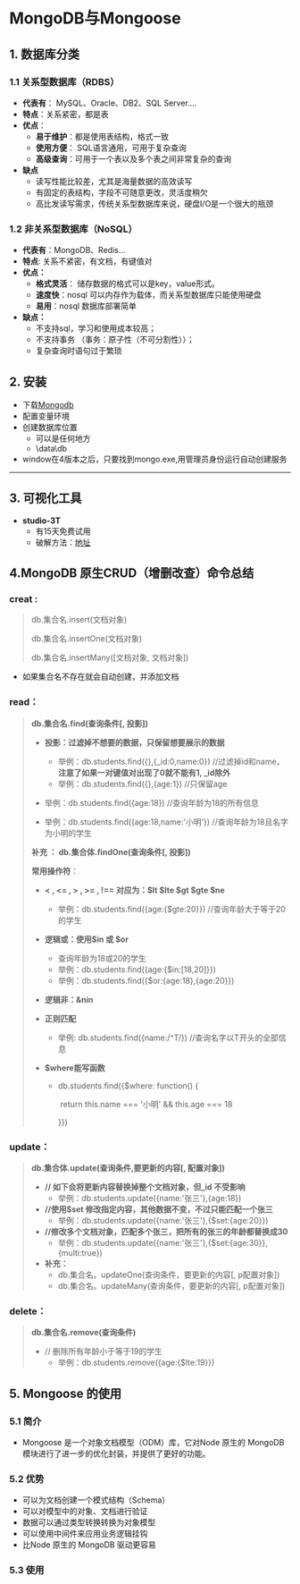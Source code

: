 # MongoDB与Mongoose

## 1. 数据库分类

### 1.1 关系型数据库（RDBS）

- **代表有**： MySQL、Oracle、DB2、SQL Server....
- **特点**：关系紧密，都是表
- **优点**：
  - **易于维护**：都是使用表结构，格式一致
  - **使用方便**： SQL语言通用，可用于复杂查询
  - **高级查询**：可用于一个表以及多个表之间非常复杂的查询
- **缺点**
  - 读写性能比较差，尤其是海量数据的高效读写
  - 有固定的表结构，字段不可随意更改，灵活度稍欠
  - 高比发读写需求，传统关系型数据库来说，硬盘I/O是一个很大的瓶颈

### 1.2 非关系型数据库（NoSQL）

- **代表有**：MongoDB、Redis...
- **特点**: 关系不紧密，有文档，有键值对
- **优点：**
  - **格式灵活**： 储存数据的格式可以是key，value形式。
  - **速度快**：nosql 可以内存作为载体，而关系型数据库只能使用硬盘
  - **易用**：nosql 数据库部署简单
- **缺点：**
  - 不支持sql，学习和使用成本较高；
  - 不支持事务 （事务：原子性（不可分割性））；
  - 复杂查询时语句过于繁琐

## 2. 安装

- 下载[Mongodb](https://www.mongodb.com/download-center/community)
- 配置变量环境
- 创建数据库位置
  - 可以是任何地方
  - \data\db
- window在4版本之后，只要找到mongo.exe,用管理员身份运行自动创建服务

---

## 3. 可视化工具

- **studio-3T**
  - 有15天免费试用
  - 破解方法：[地址](https://www.jianshu.com/p/7257f15e2620?utm_campaign=maleskine&utm_content=note&utm_medium=seo_notes)

## 4.MongoDB 原生CRUD（增删改查）命令总结

### creat :

> db.集合名.insert(文档对象)
>
> db.集合名.insertOne(文档对象)
>
> db.集合名.insertMany([文档对象, 文档对象])

- 如果集合名不存在就会自动创建，并添加文档

### read：

> **db.集合名.find(查询条件[, 投影])**
>
> - **投影：过滤掉不想要的数据，只保留想要展示的数据**
>   - 举例：db.students.find({},{_id:0,name:0}) //过滤掉id和name，**注意了如果一对键值对出现了0就不能有1, _id除外**
>   - 举例：db.students.find({},{age:1}) //只保留age
>
> - 举例：db.students.find({age:18}) //查询年龄为18的所有信息
> - 举例：db.students.find({age:18,name:'小明'}) //查询年龄为18且名字为小明的学生
>
> **补充 ： db.集合体.findOne(查询条件[, 投影])**
>
> **常用操作符**：
>
> - **< , <= , > , >= , !== 对应为：$lt $lte $gt $gte $ne**
>
>   - 举例：db.students.find({age:{$gte:20}}) //查询年龄大于等于20的学生
>
> - **逻辑或：使用$in 或 $or**
>
>   - 查询年龄为18或20的学生
>   - 举例：db.students.find({age:{$in:[18,20]}})
>   - 举例：db.students.find({$or:{age:18},{age:20}})
>
> - **逻辑非：&nin**
>
> - **正则匹配**
>
>   - 举例: db.students.find({name:/^T/}) //查询名字以T开头的全部信息
>
> - **$where能写函数**
>
>   - db.students.find({$where: function() {
>
>     ​		return this.name === '小明' && this.age === 18
>
>     }})

### update：

> **db.集合体.update(查询条件,要更新的内容[, 配置对象])**
>
> - **// 如下会将更新内容替换掉整个文档对象，但_id 不受影响**
>   - 举例：db.students.update({name:'张三'},{age:18})
> - **//使用$set 修改指定内容，其他数据不变，不过只能匹配一个张三**
>   - 举例：db.students.update({name:'张三'},{$set:{age:20}})
> - **//修改多个文档对象，匹配多个张三，把所有的张三的年龄都替换成30**
>   - 举例：db.students.update({name:'张三'},{$set:{age:30}},{multi:true})
> - **补充：**
>   - db.集合名。updateOne(查询条件，要更新的内容[, p配置对象])
>   - db.集合名。updateMany(查询条件，要更新的内容[, p配置对象])

### delete：

> **db.集合名.remove(查询条件)**
>
> - // 删除所有年龄小于等于19的学生
>   - 举例：db.students.remove({age:{$lte:19}})

## 5. Mongoose 的使用

### 5.1 简介

- Mongoose 是一个对象文档模型（ODM）库，它对Node 原生的 MongoDB 模块进行了进一步的优化封装，并提供了更好的功能。

### 5.2 优势

- 可以为文档创建一个模式结构（Schema）
- 可以对模型中的对象、文档进行验证
- 数据可以通过类型转换转换为对象模型
- 可以使用中间件来应用业务逻辑挂钩
- 比Node 原生的 MongoDB 驱动更容易

### 5.3 使用

```node

```

